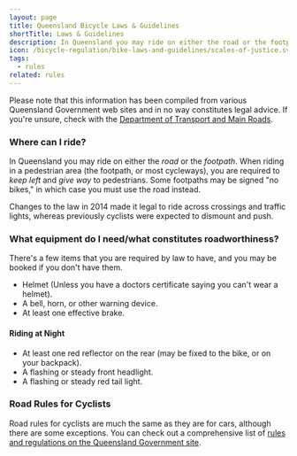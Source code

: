 ```yaml
---
layout: page
title: Queensland Bicycle Laws & Guidelines
shortTitle: Laws & Guidelines
description: In Queensland you may ride on either the road or the footpath. Find out all the specifics of what you can and can't do.
icon: /bicycle-regulation/bike-laws-and-guidelines/scales-of-justice.svg
tags:
  - rules
related: rules
---
```


Please note that this information has been compiled from various Queensland Government web sites and in no way constitutes legal advice. If you're unsure, check with the <a href="http://www.mainroads.qld.gov.au/">Department of Transport and Main Roads</a>.

<h3>Where can I ride?</h3>
In Queensland you may ride on either the <em>road</em> or the <em>footpath</em>. When riding in a pedestrian area (the footpath, or most cycleways), you are required to <em>keep left</em> and <em>give way</em> to pedestrians. Some footpaths may be signed "no bikes," in which case you must use the road instead.

Changes to the law in 2014 made it legal to ride across crossings and traffic lights, whereas previously cyclists were expected to dismount and push.

<h3>What equipment do I need/what constitutes roadworthiness?</h3>
There's a few items that you are required by law to have, and you may be booked if you don't have them.

<ul><li>Helmet (Unless you have a doctors certificate saying you can't wear a helmet).</li>
<li>A bell, horn, or other warning device.</li>
<li>At least one effective brake.</li>
</ul><h4>Riding at Night</h4>
<ul><li>At least one red reflector on the rear (may be fixed to the bike, or on your backpack).</li>
<li>A flashing or steady front headlight.</li>
<li>A flashing or steady red tail light.</li>
</ul>

<h3>Road Rules for Cyclists</h3>
Road rules for cyclists are much the same as they are for cars, although there are some exceptions. You can check out a comprehensive list of <a href="https://www.qld.gov.au/transport/safety/rules/wheeled-devices/bicycle">rules and regulations on the Queensland Government site</a>.
